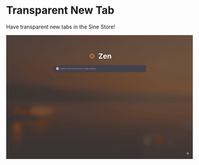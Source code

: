 # Transparent New Tab
Have transparent new tabs in the Sine Store!

![image](/transparentnewtab.png)
